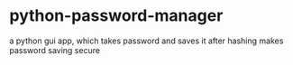 # python-password-manager
a python gui app, which takes password and saves it after hashing makes password saving secure
